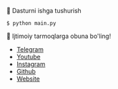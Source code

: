 📌 Dasturni ishga tushurish

`$ python main.py`

📌 Ijtimoiy tarmoqlarga obuna bo'ling!

- [Telegram](https://t.me/UlugbekWeb)
-  [Youtube](https://youtube.com/@ulugbekweb)
- [Instagram](https://instagram.com/UlugbekWeb)
- [Github](https://github.com/ulugbekde/)
- [Website](https://xunix.uz)
